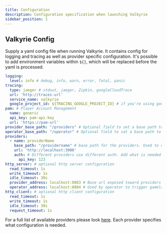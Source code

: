 ```yaml
---
title: Configuration
description: Configuration specification when launching Valkyrie
sidebar_position: 1
---
```


## Valkyrie Config
Supply a yaml config file when running Valkyrie. It contains config for logging and tracing as well as provider specific configuration. It's possible to add environment variables within `${}`, which will be replaced before the yaml is processed.
```yaml
logging:
  level: info # debug, info, warn, error, fatal, panic
tracing:
  type: jaeger # stdout, jaeger, Zipkin, googleCloudTrace
  url: 'http://traces-url'
  service_name: valkyrie
  google_project_id: ${TRACING_GOOGLE_PROJECT_ID} # if you're using googleCloudTrace
pam: # Player Account Management
  name: generic
  api_key: pam-api-key
  url: 'https://pam-url'
provider_base_path: "/providers" # Optional field to set a base path to all requests incoming from provider side, ie wallet calls
operator_base_path: "/operator" # Optional field to sat a base path to all requests incoming from operator side
providers:
  - name: providerName
    base_path: "/providername" # base path for the providers. Used to differentiate between Valkyrie's exposed endpoints for the specific providers.
    url: 'http://localhost:3000'
    auth: # Different providers use different auth. Add what is needed for the specific Providers
      api_key: 123
http_server: # optional http server configuration
  read_timeout: 1s
  write_timeout: 1s
  idle_timeout: 30s
  provider_address: localhost:8083 # Base url exposed toward providers
  operator_address: localhost:8084 # Used by operator to trigger gamelaunch
http_client: # optional http client configuration
  read_timeout: 1s
  write_timeout: 1s
  idle_timeout: 30s
  request_timeout: 1s
```

For a full list of available providers please look [here](/providers). Each provider specifies what configuration is needed.
